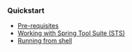 <div class="related_resources">
  <h3><a name="table-of-contents" class="anchor" href="#table-of-contents"></a>Quickstart</h3>
  <ul class="sectlevel1">
    <li><a href="#pre-requisites">Pre-requisites</a></li>
    <li><a href="#install-roo-sts">Working with Spring Tool Suite (STS)</a></li>
    <li><a href="#running-from-shell">Running from shell</a></li>
  </ul>
</div>



